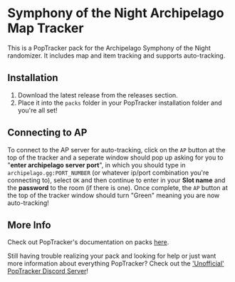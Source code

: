 # Symphony of the Night Archipelago Map Tracker

This is a PopTracker pack for the Archipelago Symphony of the Night randomizer.  It includes map and item tracking and supports auto-tracking.

## Installation

1. Download the latest release from the releases section.
2. Place it into the `packs` folder in your PopTracker installation folder and you're all set!

## Connecting to AP

To connect to the AP server for auto-tracking, click on the `AP` button at the top of the tracker and a seperate window should pop up asking for you to "__enter archipelago server port__", in which you should type in `archipelago.gg:PORT_NUMBER` (or whatever ip/port combination you're connecting to), select `OK` and then continue to enter in your __Slot name__ and the __password__ to the room (if there is one).  Once complete, the `AP` button at the top of the tracker window should turn "Green" meaning you are now auto-tracking!

## More Info

Check out PopTracker's documentation on packs [here](https://github.com/black-sliver/PopTracker/blob/master/doc/PACKS.md).

Still having trouble realizing your pack and looking for help or just want more information about everything PopTracker?  Check out the ['Unofficial' PopTracker Discord Server](https://discord.com/invite/gwThqMCPgK)!

